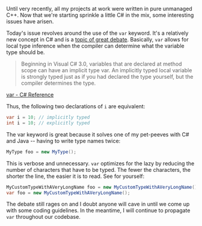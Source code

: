 Until very recently, all my projects at work were written in pure unmanaged C++.  Now that we're starting sprinkle a little C# in the mix, some interesting issues have arisen.

Today's issue revolves around the use of the `var` keyword.  It's a relatively new concept in C# and is a [topic of great debate](http://www.infoq.com/news/2008/05/CSharp-var).  Basically, `var` allows for local type inference when the compiler can determine what the variable type should be.

> Beginning in Visual C# 3.0, variables that are declared at method scope can
> have an implicit type var. An implicitly typed local variable is strongly
> typed just as if you had declared the type yourself, but the compiler
> determines the type.

[var - C# Reference](http://msdn.microsoft.com/en-us/library/bb383973.aspx)

Thus, the following two declarations of `i` are equivalent:

~~~cs
var i = 10; // implicitly typed
int i = 10; // explicitly typed
~~~

The var keyword is great because it solves one of my pet-peeves with C# and Java -- having to write type names twice:

~~~cs
MyType foo = new MyType();
~~~

This is verbose and unnecessary. `var` optimizes for the lazy by reducing the number of characters that have to be typed.  The fewer the characters, the shorter the line, the easier it is to read.  See for yourself:

~~~cs
MyCustomTypeWithAVeryLongName foo = new MyCustomTypeWithAVeryLongName();
var foo = new MyCustomTypeWithAVeryLongName();
~~~

The debate still rages on and I doubt anyone will cave in until we come up with some coding guidelines.  In the meantime, I will continue to propagate `var` throughout our codebase.

